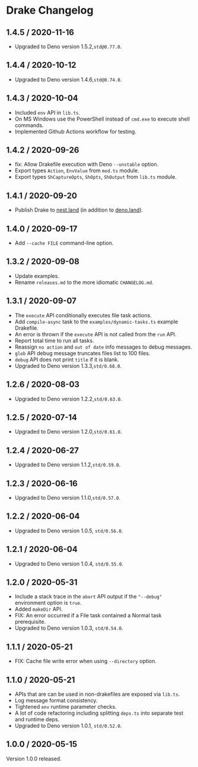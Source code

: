 # Drake Changelog

## 1.4.5 / 2020-11-16
- Upgraded to Deno version 1.5.2,`std@0.77.0`.

## 1.4.4 / 2020-10-12
- Upgraded to Deno version 1.4.6,`std@0.74.0`.

## 1.4.3 / 2020-10-04
- Included `env` API in `lib.ts`.
- On MS Windows use the PowerShell instead of `cmd.exe` to execute shell commands.
- Implemented Github Actions workflow for testing.

## 1.4.2 / 2020-09-26
- fix: Allow Drakefile execution with Deno `--unstable` option.
- Export  types `Action`, `EnvValue` from `mod.ts` module.
- Export  types `ShCaptureOpts`, `ShOpts`, `ShOutput` from `lib.ts` module.

## 1.4.1 / 2020-09-20
- Publish Drake to [nest.land](https://nest.land/package/drake) (in addition to
  [deno.land](https://deno.land/x/drake)).

## 1.4.0 / 2020-09-17
- Add `--cache FILE` command-line option.

## 1.3.2 / 2020-09-08
- Update examples.
- Rename `releases.md` to the more idiomatic `CHANGELOG.md`.

## 1.3.1 / 2020-09-07
- The `execute` API conditionally executes file task actions.
- Add `compile-async` task to the `examples/dynamic-tasks.ts` example Drakefile.
- An error is thrown if the `execute` API is not called from the `run` API.
- Report total time to run all tasks.
- Reassign `no action` and `out of date` info messages to debug messages.
- `glob` API debug message truncates files list to 100 files.
- `debug` API does not print `title` if it is blank.
- Upgraded to Deno version 1.3.3,`std/0.68.0`.

## 1.2.6 / 2020-08-03
- Upgraded to Deno version 1.2.2,`std/0.63.0`.

## 1.2.5 / 2020-07-14
- Upgraded to Deno version 1.2.0,`std/0.61.0`.

## 1.2.4 / 2020-06-27
- Upgraded to Deno version 1.1.2,`std/0.59.0`.

## 1.2.3 / 2020-06-16
- Upgraded to Deno version 1.1.0,`std/0.57.0`.

## 1.2.2 / 2020-06-04
- Upgraded to Deno version 1.0.5, `std/0.56.0`.

## 1.2.1 / 2020-06-04
- Upgraded to Deno version 1.0.4, `std/0.55.0`.

## 1.2.0 / 2020-05-31
- Include a stack trace in the `abort` API output if the `"--debug"` environment
  option is `true`.
- Added `makeDir` API.
- FIX: An error occurred if a File task contained a Normal task prerequisite.
- Upgraded to Deno version 1.0.3, `std/0.54.0`.

## 1.1.1 / 2020-05-21
- FIX: Cache file write error when using `--directory` option.

## 1.1.0 / 2020-05-21
- APIs that are can be used in non-drakefiles are exposed via `lib.ts`.
- Log message format consistency.
- Tightened `env` runtime parameter checks.
- A lot of code refactoring including splitting `deps.ts` into separate test and runtime deps.
- Upgraded to Deno version 1.0.1, `std/0.52.0`.

## 1.0.0 / 2020-05-15
Version 1.0.0 released.
